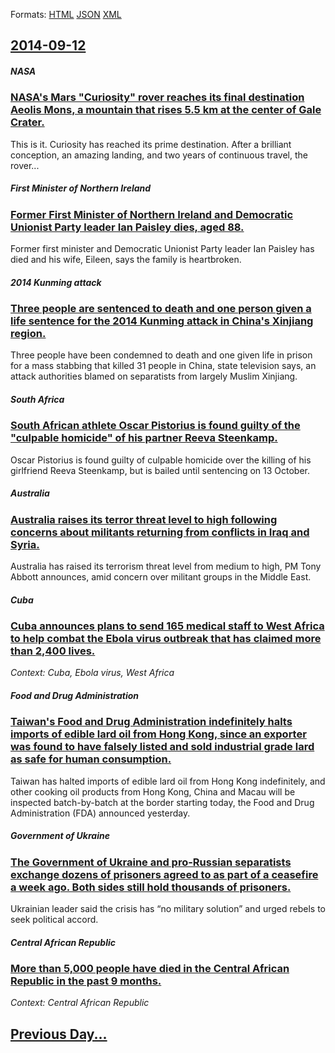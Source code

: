 
Formats: [HTML](2014/09/12/index.html)  [JSON](2014/09/12/index.json)  [XML](2014/09/12/index.xml)  

## [2014-09-12](/news/2014/09/12/index.md)

##### NASA
### [NASA's Mars "Curiosity" rover reaches its final destination Aeolis Mons, a mountain that rises 5.5 km at the center of Gale Crater. ](/news/2014/09/12/nasa-s-mars-curiosity-rover-reaches-its-final-destination-aeolis-mons-a-mountain-that-rises-5-5-km-at-the-center-of-gale-crater.md)
This is it. Curiosity has reached its prime destination. After a brilliant conception, an amazing landing, and two years of continuous travel, the rover...

##### First Minister of Northern Ireland
### [Former First Minister of Northern Ireland and Democratic Unionist Party leader Ian Paisley dies, aged 88. ](/news/2014/09/12/former-first-minister-of-northern-ireland-and-democratic-unionist-party-leader-ian-paisley-dies-aged-88.md)
Former first minister and Democratic Unionist Party leader Ian Paisley has died and his wife, Eileen, says the family is heartbroken.

##### 2014 Kunming attack
### [Three people are sentenced to death and one person given a life sentence for the 2014 Kunming attack in China's Xinjiang region. ](/news/2014/09/12/three-people-are-sentenced-to-death-and-one-person-given-a-life-sentence-for-the-2014-kunming-attack-in-china-s-xinjiang-region.md)
Three people have been condemned to death and one given life in prison for a mass stabbing that killed 31 people in China, state television says, an attack authorities blamed on separatists from largely Muslim Xinjiang.

##### South Africa
### [South African athlete Oscar Pistorius is found guilty of the "culpable homicide" of his partner Reeva Steenkamp. ](/news/2014/09/12/south-african-athlete-oscar-pistorius-is-found-guilty-of-the-culpable-homicide-of-his-partner-reeva-steenkamp.md)
Oscar Pistorius is found guilty of culpable homicide over the killing of his girlfriend Reeva Steenkamp, but is bailed until sentencing on 13 October.

##### Australia
### [Australia raises its terror threat level to high following concerns about militants returning from conflicts in Iraq and Syria. ](/news/2014/09/12/australia-raises-its-terror-threat-level-to-high-following-concerns-about-militants-returning-from-conflicts-in-iraq-and-syria.md)
Australia has raised its terrorism threat level from medium to high, PM Tony Abbott announces, amid concern over militant groups in the Middle East.

##### Cuba
### [Cuba announces plans to send 165 medical staff to West Africa to help combat the Ebola virus outbreak that has claimed more than 2,400 lives. ](/news/2014/09/12/cuba-announces-plans-to-send-165-medical-staff-to-west-africa-to-help-combat-the-ebola-virus-outbreak-that-has-claimed-more-than-2-400-lives.md)
_Context: Cuba, Ebola virus, West Africa_

##### Food and Drug Administration
### [Taiwan's Food and Drug Administration indefinitely halts imports of edible lard oil from Hong Kong, since an exporter was found to have falsely listed and sold industrial grade lard as safe for human consumption. ](/news/2014/09/12/taiwan-s-food-and-drug-administration-indefinitely-halts-imports-of-edible-lard-oil-from-hong-kong-since-an-exporter-was-found-to-have-fals.md)
Taiwan has halted imports of edible lard oil from Hong Kong indefinitely, and other cooking oil products from Hong Kong, China and Macau will be inspected batch-by-batch at the border starting today, the Food and Drug Administration (FDA) announced yesterday.

##### Government of Ukraine
### [The Government of Ukraine and pro-Russian separatists exchange dozens of prisoners agreed to as part of a ceasefire a week ago. Both sides still hold thousands of prisoners. ](/news/2014/09/12/the-government-of-ukraine-and-pro-russian-separatists-exchange-dozens-of-prisoners-agreed-to-as-part-of-a-ceasefire-a-week-ago-both-sides-s.md)
Ukrainian leader said the crisis has &ldquo;no military solution&rdquo; and urged rebels to seek political accord.

##### Central African Republic
### [More than 5,000 people have died in the Central African Republic in the past 9 months. ](/news/2014/09/12/more-than-5-000-people-have-died-in-the-central-african-republic-in-the-past-9-months.md)
_Context: Central African Republic_

## [Previous Day...](/news/2014/09/11/index.md)

